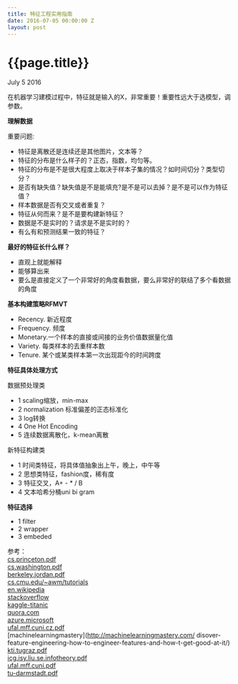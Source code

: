 ```yaml
---
title: 特征工程实用指南
date: 2016-07-05 00:00:00 Z
layout: post
---
```


{{page.title}}
====
<p class="meta">July 5 2016</p>

在机器学习建模过程中，特征就是输入的X，非常重要！重要性远大于选模型，调参数。

**理解数据**

重要问题: 
 - 特征是离散还是连续还是其他图片，文本等？    
 - 特征的分布是什么样子的？正态，指数，均匀等。    
 - 特征的分布是不是很大程度上取决于样本子集的情况？如时间切分？类型切分？    
 - 是否有缺失值？缺失值是不是能填充?是不是可以去掉？是不是可以作为特征值？  
 - 样本数据是否有交叉或者重复？  
 - 特征从何而来？是不是要构建新特征？  
 - 数据是不是实时的？请求是不是实时的？  
 - 有么有和预测结果一致的特征？  

**最好的特征长什么样？**   

 - 直观上就能解释  
 - 能够算出来  
 - 要么是直接定义了一个非常好的角度看数据，要么非常好的联结了多个看数据的角度  

**基本构建策略RFMVT**  

 - Recency. 新近程度  
 - Frequency. 频度  
 - Monetary.一个样本的直接或间接的业务价值数据量化值  
 - Variety. 每类样本的去重样本数  
 - Tenure. 某个或某类样本第一次出现距今的时间跨度  

**特征具体处理方式**  

   数据预处理类  
   
   - 1 scaling缩放，min-max  
   - 2 normalization 标准偏差的正态标准化  
   - 3 log转换    
   - 4 One Hot Encoding  
   - 5 连续数据离散化，k-mean离散  
  
  新特征构建类  

   - 1 时间类特征，将具体值抽象出上午，晚上，中午等
   - 2 思想类特征，fashion度，稀有度
   - 3 特征交叉，A+ - \* / B
   - 4 文本哈希分桶uni bi gram
    
**特征选择**  

   - 1 filter  
   - 2 wrapper  
   - 3 embeded  

参考：  
   [cs.princeton.pdf](http://www.cs.princeton.edu/courses/archive/spring10/cos424/slides/18-feat.pdf)  
   [cs.washington.pdf](http://homes.cs.washington.edu/~pedrod/papers/cacm12.pdf)  
   [berkeley.jordan.pdf](https://people.eecs.berkeley.edu/~jordan/courses/294-fall09/lectures/feature/slides.pdf)  
   [cs.cmu.edu/~awm/tutorials](http://www.cs.cmu.edu/~awm/tutorials)  
   [en.wikipedia](https://en.wikipedia.org/wiki/Feature_engineering)  
   [stackoverflow](http://stackoverflow.com/questions/2674430/how-to-engineer-features-for-machine-learning)  
   [kaggle-titanic](http://trevorstephens.com/kaggle-titanic-tutorial/r-part-4-feature-engineering/)  
   [quora.com](https://www.quora.com/What-are-some-best-practices-in-Feature-Engineering)  
   [azure.microsoft](https://azure.microsoft.com/en-us/documentation/articles/machine-learning-feature-selection-and-engineering/)  
   [ufal.mff.cuni.cz.pdf](https://ufal.mff.cuni.cz/~zabokrtsky/courses/npfl104/html/feature_engineering.pdf)  
   [machinelearningmastery](http://machinelearningmastery.com/ disover-feature-engineering-how-to-engineer-features-and-how-t-get-good-at-it/)  
   [kti.tugraz.pdf](http://kti.tugraz.at/staff/denis/courses/kddm1/fatureengineering.pdf)  
   [icg.isy.liu.se.infotheory.pdf](http://www.icg.isy.li.se/courses/infotheory/lect1.pdf)  
   [ufal.mff.cuni.pdf](http://umff.cuni.cz/~zabokrtsky/courses/npfl104/html/feature_engineering.pdf)     
   [tu-darmstadt.pdf](http://www.ke.tu-darmstadt.de/lehre/archiv/ss06/web-mining/wm-features.pdf)   
